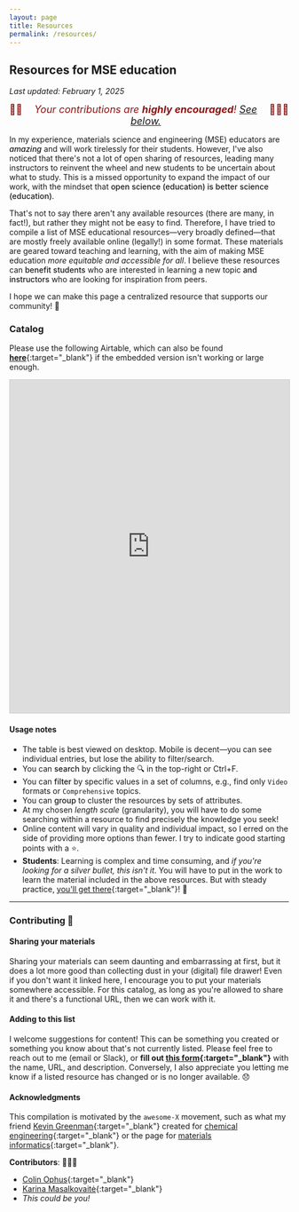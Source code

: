 ```yaml
---
layout: page
title: Resources
permalink: /resources/
---
```


## Resources for MSE education

_Last updated: February 1, 2025_

<span style="color:#8C1515;font-size:18px;text-align:center;display:flex;justify-content:center">🙏🏼 <em>Your contributions are <strong>highly encouraged</strong>! [See below.](#contributing-)</em> 🙇🏼‍♂️</span>


In my experience, materials science and engineering (MSE) educators are <span style="font-weight:500">_amazing_</span> and will work tirelessly for their students.
However, I've also noticed that there's not a lot of open sharing of resources, leading many instructors to reinvent the wheel and new students to be uncertain about what to study.
This is a missed opportunity to expand the impact of our work, with the mindset that <span style="font-weight:500">open science (education) is better science (education)</span>.

That's not to say there aren't any available resources (there are many, in fact!), but rather they might not be easy to find.
Therefore, I have tried to compile a list of MSE educational resources—very broadly defined—that are mostly freely available online (legally!) in some format.
These materials are geared toward teaching and learning, with the aim of making MSE education _more equitable and accessible for all_.
I believe these resources can <span style="font-weight:500">benefit students</span> who are interested in learning a new topic <span style="font-weight:500">and instructors</span> who are looking for inspiration from peers.

I hope we can make this page a centralized resource that supports our community! 💙

### Catalog

Please use the following Airtable, which can also be found [**here**](https://airtable.com/appGOSeBV95X7tQGX/shrZBmjJuSp005JBT){:target="_blank"} if the embedded version isn't working or large enough.

<iframe class="airtable-embed" src="https://airtable.com/embed/appGOSeBV95X7tQGX/shrZBmjJuSp005JBT?viewControls=on" frameborder="0" onmousewheel="" width="100%" height="600" style="background: transparent; border: 1px solid #ccc;"></iframe>

<br>

#### Usage notes

- The table is best viewed on desktop. 
Mobile is decent—you can see individual entries, but lose the ability to filter/search.
- You can <span style="font-weight:500">search</span> by clicking the 🔍 in the top-right or Ctrl+F.
- You can <span style="font-weight:500">filter</span> by specific values in a set of columns, e.g., find only `Video` formats or `Comprehensive` topics.
- You can <span style="font-weight:500">group</span> to cluster the resources by sets of attributes.
- At my chosen _length scale_ (granularity), you will have to do some searching within a resource to find precisely the knowledge you seek!
- Online content will vary in quality and individual impact, so I erred on the side of providing more options than fewer.
I try to indicate good starting points with a ⭐.
- **Students**: Learning is complex and time consuming, and _if you're looking for a silver bullet, this isn't it_.
You will have to put in the work to learn the material included in the above resources.
But with steady practice, [you'll get there](https://www.goodreads.com/quotes/252665-practice-is-funny-that-way-for-days-and-days-you){:target="_blank"}! 🙂


---------------------------------


### Contributing 💚

#### Sharing your materials

Sharing your materials can seem daunting and embarrassing at first, but it does a lot more good than collecting dust in your (digital) file drawer! 
Even if you don't want it linked here, I encourage you to put your materials somewhere accessible.
For this catalog, as long as you're allowed to share it and there's a functional URL, then we can work with it.


#### Adding to this list

I welcome suggestions for content! 
This can be something you created or something you know about that's not currently listed.
Please feel free to reach out to me (email or Slack), or **fill out [this form](https://forms.gle/aiPLKDJpSG27XdPG9){:target="_blank"}** with the name, URL, and description.
Conversely, I also appreciate you letting me know if a listed resource has changed or is no longer available. 😞


#### Acknowledgments

This compilation is motivated by the `awesome-X` movement, such as what my friend [Kevin Greenman](https://catholic.tech/academics/faculty/kevin-greenman){:target="_blank"} created for [chemical engineering](https://github.com/kevingreenman/awesome-chemical-engineering-education){:target="_blank"} or the page for [materials informatics](https://github.com/tilde-lab/awesome-materials-informatics){:target="_blank"}.

**Contributors**: 🙇🏼‍♂️
- [Colin Ophus](https://mse.stanford.edu/people/colin-ophus){:target="_blank"}
- [Karina Masalkovaitė](https://www.linkedin.com/in/karina-masalkovaite/){:target="_blank"}
- _This could be you!_

